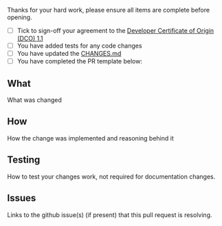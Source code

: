 Thanks for your hard work, please ensure all items are complete before opening.

- [ ] Tick to sign-off your agreement to the [Developer Certificate of Origin (DCO) 1.1](https://github.com/cloudant/java-cloudant-cache/blob/master/DCO1.1.txt)
- [ ] You have added tests for any code changes
- [ ] You have updated the [CHANGES.md](https://github.com/cloudant/java-cloudant-cache/blob/master/CHANGES.md)
- [ ] You have completed the PR template below:

## What

What was changed

## How

How the change was implemented and reasoning behind it

## Testing

How to test your changes work, not required for documentation changes.

## Issues

Links to the github issue(s) (if present) that this pull request is resolving.
